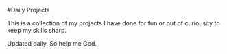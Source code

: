 #Daily Projects

This is a collection of my projects I have done for fun or out of curiousity to keep my skills sharp.

Updated daily. So help me God.
